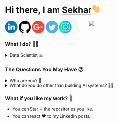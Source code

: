 <h1>Hi there, I am <a href="https://dhana-sekhar.github.io/">Sekhar</a><img src="https://raw.githubusercontent.com/ABSphreak/ABSphreak/master/gifs/Hi.gif" width="30px"></h1>
<img align='right' src="https://github.com/dhana-sekhar/dhana-sekhar/blob/master/my_tensorflow_image.jpg" width="230" />

<a href="https://www.linkedin.com/in/dhanasekhar-buddha/"><img src="https://github.com/dhana-sekhar/dhana-sekhar/blob/master/logos/linkedin.png" width="40" /></a>
<a href="https://github.com/dhana-sekhar"><img src="https://github.com/dhana-sekhar/dhana-sekhar/blob/master/logos/github-logo.png" width="40" /></a>
<a href="mailto:buddha.dhanasekhar@gmail.com"><img src="https://github.com/dhana-sekhar/dhana-sekhar/blob/master/logos/google-plus.png" width="40" /></a>
<a href="https://twitter.com/dhanasekhar_b"><img src="https://github.com/dhana-sekhar/dhana-sekhar/blob/master/logos/twitter.png" width="40" /></a>
<a href="https://www.instagram.com/dhanasekhar_buddha/"><img src="https://github.com/dhana-sekhar/dhana-sekhar/blob/master/logos/instagram.png" width="40" /></a>

<h3>What I do? 👨‍💻</h3>
<details>
<summary>Data Scientist 📊</summary>
<ul>
  <li><a href="https://github.com/dhana-sekhar/python3">Python3</a></li>
  <li><a href="https://github.com/dhana-sekhar/Machine_Learning">Machine Learning</a></li>
  <li>Many more on and out of Github...</li>
</ul>
</details>

<h3>The Questions You May Have 😕</h3>
<details>
  <summary>Who are you? 👨</summary>
  <pre>
  As you know my name is sekhar, I am a passionate individual who always thrive to work on end to end products which develop sustainable and scalable social and
  technical systems to create impact.
  You can mail me at buddha.dhanasekhar@gmail.com
  You can contact me at +91 8985886655<br>
  </pre>
</details>
<details>
<summary>What do you do other than building AI systems? 💁‍♂️</summary>
  <ul>
    <li>I write blogs about python, Machine learning and deep learning. You can visit my blog site at <a href="https://medium.com/@dhanasekhar.media">dhanasekhar.media</a>.</li>
  </ul>
</details>

<h3>What if you like my work? 🤩</h3>
<ul>
  <li>You can Star ⭐ the repositories you like.</li>
  <li>You can react ❤️ to my LinkedIn posts.</li>
</ul>

